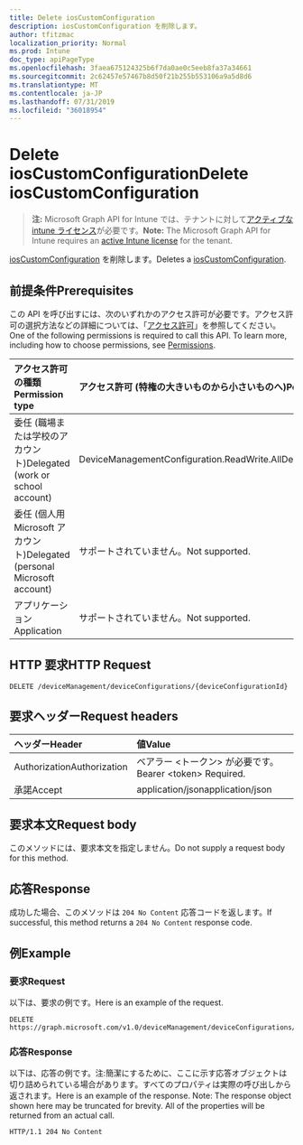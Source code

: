 ```yaml
---
title: Delete iosCustomConfiguration
description: iosCustomConfiguration を削除します。
author: tfitzmac
localization_priority: Normal
ms.prod: Intune
doc_type: apiPageType
ms.openlocfilehash: 3faea675124325b6f7da0ae0c5eeb8fa37a34661
ms.sourcegitcommit: 2c62457e57467b8d50f21b255b553106a9a5d8d6
ms.translationtype: MT
ms.contentlocale: ja-JP
ms.lasthandoff: 07/31/2019
ms.locfileid: "36018954"
---
```

# <a name="delete-ioscustomconfiguration"></a><span data-ttu-id="1cf8f-103">Delete iosCustomConfiguration</span><span class="sxs-lookup"><span data-stu-id="1cf8f-103">Delete iosCustomConfiguration</span></span>

> <span data-ttu-id="1cf8f-104">**注:** Microsoft Graph API for Intune では、テナントに対して[アクティブな intune ライセンス](https://go.microsoft.com/fwlink/?linkid=839381)が必要です。</span><span class="sxs-lookup"><span data-stu-id="1cf8f-104">**Note:** The Microsoft Graph API for Intune requires an [active Intune license](https://go.microsoft.com/fwlink/?linkid=839381) for the tenant.</span></span>

<span data-ttu-id="1cf8f-105">[iosCustomConfiguration](../resources/intune-deviceconfig-ioscustomconfiguration.md) を削除します。</span><span class="sxs-lookup"><span data-stu-id="1cf8f-105">Deletes a [iosCustomConfiguration](../resources/intune-deviceconfig-ioscustomconfiguration.md).</span></span>

## <a name="prerequisites"></a><span data-ttu-id="1cf8f-106">前提条件</span><span class="sxs-lookup"><span data-stu-id="1cf8f-106">Prerequisites</span></span>
<span data-ttu-id="1cf8f-p101">この API を呼び出すには、次のいずれかのアクセス許可が必要です。アクセス許可の選択方法などの詳細については、「[アクセス許可](/graph/permissions-reference)」を参照してください。</span><span class="sxs-lookup"><span data-stu-id="1cf8f-p101">One of the following permissions is required to call this API. To learn more, including how to choose permissions, see [Permissions](/graph/permissions-reference).</span></span>

|<span data-ttu-id="1cf8f-109">アクセス許可の種類</span><span class="sxs-lookup"><span data-stu-id="1cf8f-109">Permission type</span></span>|<span data-ttu-id="1cf8f-110">アクセス許可 (特権の大きいものから小さいものへ)</span><span class="sxs-lookup"><span data-stu-id="1cf8f-110">Permissions (from most to least privileged)</span></span>|
|:---|:---|
|<span data-ttu-id="1cf8f-111">委任 (職場または学校のアカウント)</span><span class="sxs-lookup"><span data-stu-id="1cf8f-111">Delegated (work or school account)</span></span>|<span data-ttu-id="1cf8f-112">DeviceManagementConfiguration.ReadWrite.All</span><span class="sxs-lookup"><span data-stu-id="1cf8f-112">DeviceManagementConfiguration.ReadWrite.All</span></span>|
|<span data-ttu-id="1cf8f-113">委任 (個人用 Microsoft アカウント)</span><span class="sxs-lookup"><span data-stu-id="1cf8f-113">Delegated (personal Microsoft account)</span></span>|<span data-ttu-id="1cf8f-114">サポートされていません。</span><span class="sxs-lookup"><span data-stu-id="1cf8f-114">Not supported.</span></span>|
|<span data-ttu-id="1cf8f-115">アプリケーション</span><span class="sxs-lookup"><span data-stu-id="1cf8f-115">Application</span></span>|<span data-ttu-id="1cf8f-116">サポートされていません。</span><span class="sxs-lookup"><span data-stu-id="1cf8f-116">Not supported.</span></span>|

## <a name="http-request"></a><span data-ttu-id="1cf8f-117">HTTP 要求</span><span class="sxs-lookup"><span data-stu-id="1cf8f-117">HTTP Request</span></span>
<!-- {
  "blockType": "ignored"
}
-->
``` http
DELETE /deviceManagement/deviceConfigurations/{deviceConfigurationId}
```

## <a name="request-headers"></a><span data-ttu-id="1cf8f-118">要求ヘッダー</span><span class="sxs-lookup"><span data-stu-id="1cf8f-118">Request headers</span></span>
|<span data-ttu-id="1cf8f-119">ヘッダー</span><span class="sxs-lookup"><span data-stu-id="1cf8f-119">Header</span></span>|<span data-ttu-id="1cf8f-120">値</span><span class="sxs-lookup"><span data-stu-id="1cf8f-120">Value</span></span>|
|:---|:---|
|<span data-ttu-id="1cf8f-121">Authorization</span><span class="sxs-lookup"><span data-stu-id="1cf8f-121">Authorization</span></span>|<span data-ttu-id="1cf8f-122">ベアラー &lt;トークン&gt; が必要です。</span><span class="sxs-lookup"><span data-stu-id="1cf8f-122">Bearer &lt;token&gt; Required.</span></span>|
|<span data-ttu-id="1cf8f-123">承諾</span><span class="sxs-lookup"><span data-stu-id="1cf8f-123">Accept</span></span>|<span data-ttu-id="1cf8f-124">application/json</span><span class="sxs-lookup"><span data-stu-id="1cf8f-124">application/json</span></span>|

## <a name="request-body"></a><span data-ttu-id="1cf8f-125">要求本文</span><span class="sxs-lookup"><span data-stu-id="1cf8f-125">Request body</span></span>
<span data-ttu-id="1cf8f-126">このメソッドには、要求本文を指定しません。</span><span class="sxs-lookup"><span data-stu-id="1cf8f-126">Do not supply a request body for this method.</span></span>

## <a name="response"></a><span data-ttu-id="1cf8f-127">応答</span><span class="sxs-lookup"><span data-stu-id="1cf8f-127">Response</span></span>
<span data-ttu-id="1cf8f-128">成功した場合、このメソッドは `204 No Content` 応答コードを返します。</span><span class="sxs-lookup"><span data-stu-id="1cf8f-128">If successful, this method returns a `204 No Content` response code.</span></span>

## <a name="example"></a><span data-ttu-id="1cf8f-129">例</span><span class="sxs-lookup"><span data-stu-id="1cf8f-129">Example</span></span>

### <a name="request"></a><span data-ttu-id="1cf8f-130">要求</span><span class="sxs-lookup"><span data-stu-id="1cf8f-130">Request</span></span>
<span data-ttu-id="1cf8f-131">以下は、要求の例です。</span><span class="sxs-lookup"><span data-stu-id="1cf8f-131">Here is an example of the request.</span></span>
``` http
DELETE https://graph.microsoft.com/v1.0/deviceManagement/deviceConfigurations/{deviceConfigurationId}
```

### <a name="response"></a><span data-ttu-id="1cf8f-132">応答</span><span class="sxs-lookup"><span data-stu-id="1cf8f-132">Response</span></span>
<span data-ttu-id="1cf8f-p102">以下は、応答の例です。注:簡潔にするために、ここに示す応答オブジェクトは切り詰められている場合があります。すべてのプロパティは実際の呼び出しから返されます。</span><span class="sxs-lookup"><span data-stu-id="1cf8f-p102">Here is an example of the response. Note: The response object shown here may be truncated for brevity. All of the properties will be returned from an actual call.</span></span>
``` http
HTTP/1.1 204 No Content
```



